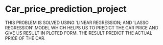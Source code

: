 # Car_price_prediction_project

THIS PROBLEM IS SOLVED USING 'LINEAR REGRESSION; AND 'LASSO REGRESSION' MODEL WHICH HELPS US TO PREDICT THE CAR PRICE AND GIVE US RESULT IN PLOTED FORM. THE RESULT PREDICT THE ACTUAL PRICE OF THE CAR.
